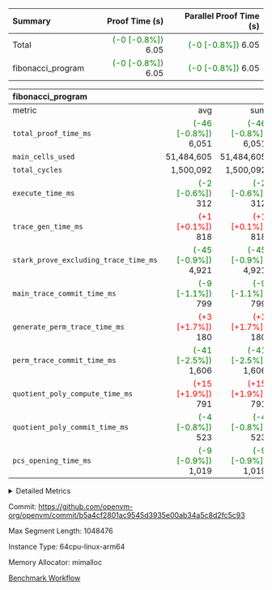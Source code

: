 | Summary | Proof Time (s) | Parallel Proof Time (s) |
|:---|---:|---:|
| Total | <span style='color: green'>(-0 [-0.8%])</span> 6.05 | <span style='color: green'>(-0 [-0.8%])</span> 6.05 |
| fibonacci_program | <span style='color: green'>(-0 [-0.8%])</span> 6.05 | <span style='color: green'>(-0 [-0.8%])</span> 6.05 |


| fibonacci_program |||||
|:---|---:|---:|---:|---:|
|metric|avg|sum|max|min|
| `total_proof_time_ms ` | <span style='color: green'>(-46 [-0.8%])</span> 6,051 | <span style='color: green'>(-46 [-0.8%])</span> 6,051 | <span style='color: green'>(-46 [-0.8%])</span> 6,051 | <span style='color: green'>(-46 [-0.8%])</span> 6,051 |
| `main_cells_used     ` |  51,484,605 |  51,484,605 |  51,484,605 |  51,484,605 |
| `total_cycles        ` |  1,500,092 |  1,500,092 |  1,500,092 |  1,500,092 |
| `execute_time_ms     ` | <span style='color: green'>(-2 [-0.6%])</span> 312 | <span style='color: green'>(-2 [-0.6%])</span> 312 | <span style='color: green'>(-2 [-0.6%])</span> 312 | <span style='color: green'>(-2 [-0.6%])</span> 312 |
| `trace_gen_time_ms   ` | <span style='color: red'>(+1 [+0.1%])</span> 818 | <span style='color: red'>(+1 [+0.1%])</span> 818 | <span style='color: red'>(+1 [+0.1%])</span> 818 | <span style='color: red'>(+1 [+0.1%])</span> 818 |
| `stark_prove_excluding_trace_time_ms` | <span style='color: green'>(-45 [-0.9%])</span> 4,921 | <span style='color: green'>(-45 [-0.9%])</span> 4,921 | <span style='color: green'>(-45 [-0.9%])</span> 4,921 | <span style='color: green'>(-45 [-0.9%])</span> 4,921 |
| `main_trace_commit_time_ms` | <span style='color: green'>(-9 [-1.1%])</span> 799 | <span style='color: green'>(-9 [-1.1%])</span> 799 | <span style='color: green'>(-9 [-1.1%])</span> 799 | <span style='color: green'>(-9 [-1.1%])</span> 799 |
| `generate_perm_trace_time_ms` | <span style='color: red'>(+3 [+1.7%])</span> 180 | <span style='color: red'>(+3 [+1.7%])</span> 180 | <span style='color: red'>(+3 [+1.7%])</span> 180 | <span style='color: red'>(+3 [+1.7%])</span> 180 |
| `perm_trace_commit_time_ms` | <span style='color: green'>(-41 [-2.5%])</span> 1,606 | <span style='color: green'>(-41 [-2.5%])</span> 1,606 | <span style='color: green'>(-41 [-2.5%])</span> 1,606 | <span style='color: green'>(-41 [-2.5%])</span> 1,606 |
| `quotient_poly_compute_time_ms` | <span style='color: red'>(+15 [+1.9%])</span> 791 | <span style='color: red'>(+15 [+1.9%])</span> 791 | <span style='color: red'>(+15 [+1.9%])</span> 791 | <span style='color: red'>(+15 [+1.9%])</span> 791 |
| `quotient_poly_commit_time_ms` | <span style='color: green'>(-4 [-0.8%])</span> 523 | <span style='color: green'>(-4 [-0.8%])</span> 523 | <span style='color: green'>(-4 [-0.8%])</span> 523 | <span style='color: green'>(-4 [-0.8%])</span> 523 |
| `pcs_opening_time_ms ` | <span style='color: green'>(-9 [-0.9%])</span> 1,019 | <span style='color: green'>(-9 [-0.9%])</span> 1,019 | <span style='color: green'>(-9 [-0.9%])</span> 1,019 | <span style='color: green'>(-9 [-0.9%])</span> 1,019 |



<details>
<summary>Detailed Metrics</summary>

| group | num_segments | keygen_time_ms | commit_exe_time_ms |
| --- | --- | --- | --- |
| fibonacci_program | 1 | 372 | 6 | 

| group | air_name | quotient_deg | interactions | constraints |
| --- | --- | --- | --- | --- |
| fibonacci_program | AccessAdapterAir<16> | 2 | 5 | 14 | 
| fibonacci_program | AccessAdapterAir<2> | 2 | 5 | 14 | 
| fibonacci_program | AccessAdapterAir<32> | 2 | 5 | 14 | 
| fibonacci_program | AccessAdapterAir<4> | 2 | 5 | 14 | 
| fibonacci_program | AccessAdapterAir<64> | 2 | 5 | 14 | 
| fibonacci_program | AccessAdapterAir<8> | 2 | 5 | 14 | 
| fibonacci_program | BitwiseOperationLookupAir<8> | 2 | 2 | 4 | 
| fibonacci_program | MemoryMerkleAir<8> | 2 | 4 | 40 | 
| fibonacci_program | PersistentBoundaryAir<8> | 2 | 3 | 6 | 
| fibonacci_program | PhantomAir | 2 | 3 | 5 | 
| fibonacci_program | Poseidon2PeripheryAir<BabyBearParameters>, 1> | 2 | 1 | 286 | 
| fibonacci_program | ProgramAir | 1 | 1 | 4 | 
| fibonacci_program | RangeTupleCheckerAir<2> | 1 | 1 | 4 | 
| fibonacci_program | Rv32HintStoreAir | 2 | 19 | 35 | 
| fibonacci_program | VariableRangeCheckerAir | 1 | 1 | 4 | 
| fibonacci_program | VmAirWrapper<Rv32BaseAluAdapterAir, BaseAluCoreAir<4, 8> | 2 | 19 | 43 | 
| fibonacci_program | VmAirWrapper<Rv32BaseAluAdapterAir, LessThanCoreAir<4, 8> | 2 | 17 | 39 | 
| fibonacci_program | VmAirWrapper<Rv32BaseAluAdapterAir, ShiftCoreAir<4, 8> | 2 | 23 | 90 | 
| fibonacci_program | VmAirWrapper<Rv32BranchAdapterAir, BranchEqualCoreAir<4> | 2 | 11 | 25 | 
| fibonacci_program | VmAirWrapper<Rv32BranchAdapterAir, BranchLessThanCoreAir<4, 8> | 2 | 13 | 41 | 
| fibonacci_program | VmAirWrapper<Rv32CondRdWriteAdapterAir, Rv32JalLuiCoreAir> | 2 | 10 | 22 | 
| fibonacci_program | VmAirWrapper<Rv32JalrAdapterAir, Rv32JalrCoreAir> | 2 | 16 | 20 | 
| fibonacci_program | VmAirWrapper<Rv32LoadStoreAdapterAir, LoadSignExtendCoreAir<4, 8> | 2 | 18 | 33 | 
| fibonacci_program | VmAirWrapper<Rv32LoadStoreAdapterAir, LoadStoreCoreAir<4> | 2 | 17 | 38 | 
| fibonacci_program | VmAirWrapper<Rv32MultAdapterAir, DivRemCoreAir<4, 8> | 2 | 25 | 88 | 
| fibonacci_program | VmAirWrapper<Rv32MultAdapterAir, MulHCoreAir<4, 8> | 2 | 24 | 38 | 
| fibonacci_program | VmAirWrapper<Rv32MultAdapterAir, MultiplicationCoreAir<4, 8> | 2 | 19 | 26 | 
| fibonacci_program | VmAirWrapper<Rv32RdWriteAdapterAir, Rv32AuipcCoreAir> | 2 | 11 | 15 | 
| fibonacci_program | VmConnectorAir | 2 | 3 | 9 | 

| group | air_name | segment | rows | prep_cols | perm_cols | main_cols | cells |
| --- | --- | --- | --- | --- | --- | --- | --- |
| fibonacci_program | AccessAdapterAir<8> | 0 | 32 |  | 24 | 17 | 1,312 | 
| fibonacci_program | BitwiseOperationLookupAir<8> | 0 | 65,536 | 3 | 8 | 2 | 655,360 | 
| fibonacci_program | MemoryMerkleAir<8> | 0 | 256 |  | 20 | 32 | 13,312 | 
| fibonacci_program | PersistentBoundaryAir<8> | 0 | 32 |  | 12 | 20 | 1,024 | 
| fibonacci_program | PhantomAir | 0 | 2 |  | 12 | 6 | 36 | 
| fibonacci_program | Poseidon2PeripheryAir<BabyBearParameters>, 1> | 0 | 256 |  | 8 | 300 | 78,848 | 
| fibonacci_program | ProgramAir | 0 | 4,096 |  | 8 | 10 | 73,728 | 
| fibonacci_program | RangeTupleCheckerAir<2> | 0 | 524,288 | 2 | 8 | 1 | 4,718,592 | 
| fibonacci_program | Rv32HintStoreAir | 0 | 4 |  | 80 | 32 | 448 | 
| fibonacci_program | VariableRangeCheckerAir | 0 | 262,144 | 2 | 8 | 1 | 2,359,296 | 
| fibonacci_program | VmAirWrapper<Rv32BaseAluAdapterAir, BaseAluCoreAir<4, 8> | 0 | 1,048,576 |  | 80 | 36 | 121,634,816 | 
| fibonacci_program | VmAirWrapper<Rv32BaseAluAdapterAir, LessThanCoreAir<4, 8> | 0 | 524,288 |  | 40 | 37 | 40,370,176 | 
| fibonacci_program | VmAirWrapper<Rv32BranchAdapterAir, BranchEqualCoreAir<4> | 0 | 262,144 |  | 48 | 26 | 19,398,656 | 
| fibonacci_program | VmAirWrapper<Rv32BranchAdapterAir, BranchLessThanCoreAir<4, 8> | 0 | 4 |  | 56 | 32 | 352 | 
| fibonacci_program | VmAirWrapper<Rv32CondRdWriteAdapterAir, Rv32JalLuiCoreAir> | 0 | 131,072 |  | 44 | 18 | 8,126,464 | 
| fibonacci_program | VmAirWrapper<Rv32JalrAdapterAir, Rv32JalrCoreAir> | 0 | 16 |  | 36 | 28 | 1,024 | 
| fibonacci_program | VmAirWrapper<Rv32LoadStoreAdapterAir, LoadStoreCoreAir<4> | 0 | 16 |  | 72 | 40 | 1,792 | 
| fibonacci_program | VmAirWrapper<Rv32RdWriteAdapterAir, Rv32AuipcCoreAir> | 0 | 8 |  | 28 | 21 | 392 | 
| fibonacci_program | VmConnectorAir | 0 | 2 | 1 | 12 | 4 | 32 | 

| group | segment | trace_gen_time_ms | total_proof_time_ms | total_cycles | total_cells | stark_prove_excluding_trace_time_ms | quotient_poly_compute_time_ms | quotient_poly_commit_time_ms | perm_trace_commit_time_ms | pcs_opening_time_ms | main_trace_commit_time_ms | main_cells_used | generate_perm_trace_time_ms | execute_time_ms |
| --- | --- | --- | --- | --- | --- | --- | --- | --- | --- | --- | --- | --- | --- | --- |
| fibonacci_program | 0 | 818 | 6,051 | 1,500,092 | 197,435,660 | 4,921 | 791 | 523 | 1,606 | 1,019 | 799 | 51,484,605 | 180 | 312 | 

</details>


Commit: https://github.com/openvm-org/openvm/commit/b5a4cf2801ac9545d3935e00ab34a5c8d2fc5c93

Max Segment Length: 1048476

Instance Type: 64cpu-linux-arm64

Memory Allocator: mimalloc

[Benchmark Workflow](https://github.com/openvm-org/openvm/actions/runs/12941243391)
